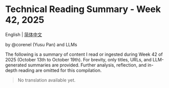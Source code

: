 # Technical Reading Summary - Week 42, 2025

English | [简体中文](README.zh-CN.md)

by @corenel (Yusu Pan) and LLMs

The following is a summary of content I read or ingested during Week 42 of 2025 (October 13th to October 19th). For brevity, only titles, URLs, and LLM-generated summaries are provided. Further analysis, reflection, and in-depth reading are omitted for this compilation.

> No translation available yet.
